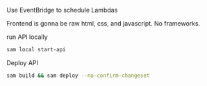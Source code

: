 Use EventBridge to schedule Lambdas

Frontend is gonna be raw html, css, and javascript. No frameworks.

run API locally

```bash
sam local start-api
```

Deploy API

```bash
sam build && sam deploy --no-confirm-changeset
```